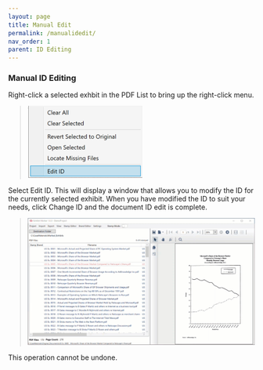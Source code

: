 ```yaml
---
layout: page
title: Manual Edit
permalink: /manualidedit/
nav_order: 1
parent: ID Editing
---
```


### Manual ID Editing

Right-click a selected exhbit in the PDF List to bring up the right-click menu.

> ![Screen Grab - Right-Click menu of PDF List](../../assets/id_editing_assets/idEdit_01_rightClickMenu.png)

Select Edit ID.  This will display a window that allows you to modify the ID for the currently selected exhibit.  When you have modified the ID to suit your needs, click Change ID and the document ID edit is complete.

> ![Animation - Full, Manual Edit, Process](../../assets/id_editing_assets/idEdit_01_ChangeIndividualID.gif)

This operation cannot be undone.